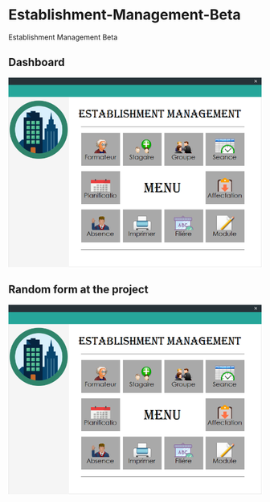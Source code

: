 # Establishment-Management-Beta
Establishment Management Beta

## Dashboard
![](https://github.com/Aliourrami/Establishment-Management-Beta/blob/master/Establishment_Management/Resources/Screenshot/Establishment_Management_Screen1.png?raw=true)

## Random form at the project
![](https://github.com/Aliourrami/Establishment-Management-Beta/blob/master/Establishment_Management/Resources/Screenshot/Establishment_Management_Screen1.png?raw=true)
